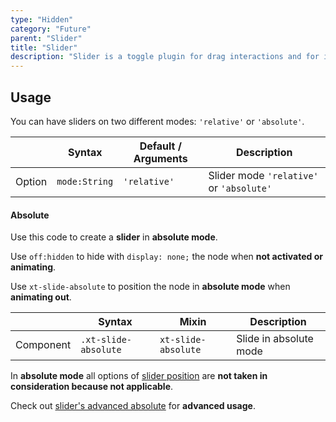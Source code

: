 ```yaml
---
type: "Hidden"
category: "Future"
parent: "Slider"
title: "Slider"
description: "Slider is a toggle plugin for drag interactions and for interfaces that slide on one axis."
---
```


## Usage

You can have sliders on two different modes: `'relative'` or `'absolute'`.

<div class="xt-overflow-sub overflow-y-hidden overflow-x-scroll my-5 xt-my-auto w-full">

|                         | Syntax                                    | Default / Arguments                       | Description                   |
| ----------------------- | ----------------------------------------- | ----------------------------- | ----------------------------- |
| Option                    | `mode:String`                          | `'relative'`        | Slider mode `'relative'` or `'absolute'`           |

</div>

#### Absolute

Use this code to create a **slider** in **absolute mode**.

Use `off:hidden` to hide with `display: none;` the node when **not activated or animating**.

Use `xt-slide-absolute` to position the node in **absolute mode** when **animating out**.

<div class="xt-overflow-sub overflow-y-hidden overflow-x-scroll my-5 xt-my-auto w-full">

|                      | Syntax                          | Mixin            | Description                   |
| ----------------------- | ----------------------------------------- | -----------------------------| ----------------------------- |
| Component                  | `.xt-slide-absolute`                     | `xt-slide-absolute`                | Slide in absolute mode            |

</div>

In **absolute mode** all options of [slider position](/xtendui/components/slider/position) are **not taken in consideration because not applicable**.

Check out [slider's advanced absolute](/xtendui/components/slider/animation-advanced#absolute) for **advanced usage**.

<demo>
  <demoinline src="demos/components/slider/usage-absolute">
  </demoinline>
</demo>
